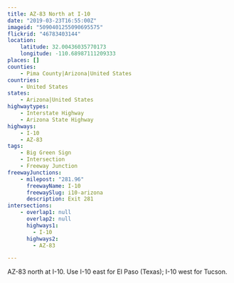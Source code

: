 ```yaml
---
title: AZ-83 North at I-10
date: "2019-03-23T16:55:00Z"
imageid: "5090401255090695575"
flickrid: "46783403144"
location:
    latitude: 32.00436035770173
    longitude: -110.68987111209333
places: []
counties:
    - Pima County|Arizona|United States
countries:
    - United States
states:
    - Arizona|United States
highwaytypes:
    - Interstate Highway
    - Arizona State Highway
highways:
    - I-10
    - AZ-83
tags:
    - Big Green Sign
    - Intersection
    - Freeway Junction
freewayJunctions:
    - milepost: "281.96"
      freewayName: I-10
      freewaySlug: i10-arizona
      description: Exit 281
intersections:
    - overlap1: null
      overlap2: null
      highways1:
        - I-10
      highways2:
        - AZ-83

---
```

AZ-83 north at I-10.  Use I-10 east for El Paso (Texas); I-10 west for Tucson.